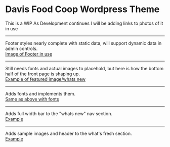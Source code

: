 Davis Food Coop Wordpress Theme
===

This is a WIP
As Development continues I will be adding links to photos of it in use
***
Footer styles nearly complete with static data, will support dynamic data in admin controls.<br />
[Image of Footer in use](https://imgur.com/a/6dmMdeo)
***
Still needs fonts and actual images to placehold, but here is how the bottom half of the front page is shaping up.<br />
[Example of featured image/whats new](https://imgur.com/a/nISLxCU)
***
Adds fonts and implements them.<br />
[Same as above with fonts](https://imgur.com/a/4KKpjHy)
***
Adds full width bar to the "whats new" nav section. <br />
[Example](https://imgur.com/a/nEDp4nt)
***
Adds sample images and header to the what's fresh section. <br />
[Example](https://imgur.com/a/Z8JzbvT)